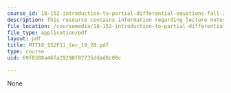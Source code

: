 ```yaml
---
course_id: 18-152-introduction-to-partial-differential-equations-fall-2011
description: This resource contains information regarding lecture notes.
file_location: /coursemedia/18-152-introduction-to-partial-differential-equations-fall-2011/69f8388a46fa29298f82735ddad8c08c_MIT18_152F11_lec_19_20.pdf
file_type: application/pdf
layout: pdf
title: MIT18_152F11_lec_19_20.pdf
type: course
uid: 69f8388a46fa29298f82735ddad8c08c

---
```

None